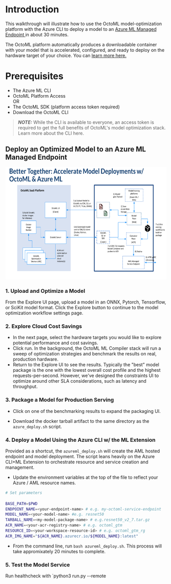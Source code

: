 
# Introduction
This walkthrough will illustrate how to use the OctoML model-optimization platform with the Azure CLI to deploy a model to an <a href="https://learn.microsoft.com/en-us/azure/machine-learning/concept-endpoints"> Azure ML Managed Endpoint </a> in about 30 minutes. 

The OctoML platform automatically produces a downloadable container with your model that is accelerated, configured, and ready to deploy on the hardware target of your choice. You can <a href="https://octoml.ai/">learn more here.</a> 

# Prerequisites
* The Azure ML CLI
* OctoML Platform Access<br>
OR
* The OctoML SDK (platform access token required)
* Download the OctoML CLI

> **_NOTE:_**  While the CLI is available to everyone, an access token is required to get the full benefits of OctoML's model optimization stack. Learn more about the CLI here. 

## Deploy an Optimized Model to an Azure ML Managed Endpoint

<img src="./assets/workflow.png" width="650" height="350"></img>

### 1. Upload and Optimize a Model
From the Explore UI page, upload a model in an ONNX, Pytorch, Tensorflow, or SciKit model format. Click the Explore button to continue to the model optimization workflow settings page.

### 2. Explore Cloud Cost Savings
* In the next page, select the hardware targets you would like to explore potential performance and cost savings. 
* Click run. In the background, the OctoML ML Compiler stack will run a sweep of optimization strategies and benchmark the results on real, production hardware. 
* Return to the Explore UI to see the results. Typically the "best" model package is the one with the lowest overall cost profile and the highest requests-per-second. However, we've designed the constraints UI to optimize around other SLA considerations, such as latency and throughput.

### 3. Package a Model for Production Serving
* Click on one of the benchmarking results to expand the packaging UI. 

* Download the docker tarball artifact to the same directory as the `azure_deploy.sh` script. 

### 4. Deploy a Model Using the Azure CLI w/ the ML Extension
Provided as a shortcut, the `azureml_deploy.sh` will create the AML hosted endpoint and model deployment. The script leans heavily on the Azure CLI+ML Extension to orchestrate resource and service creation and management. 

 * Update the environment variables at the top of the file to reflect your Azure / AML resource names. 
 ```bash 
# Set parameters

BASE_PATH=$PWD
ENDPOINT_NAME=<your-endpoint-name> # e.g. my-octoml-service-endpoint
MODEL_NAME=<your-model-name> #e.g. resnet50
TARBALL_NAME=<my-model-package-name> # e.g.resnet50_v2_7.tar.gz
ACR_NAME=<your-acr-registry-name> # e.g. octoml_gtm
RESOURCE_ID=<your-workspace-resource-id> # e.g. octoml_gtm_rg
ACR_IMG_NAME="${ACR_NAME}.azurecr.io/${MODEL_NAME}:latest"

```
 * From the command line, run `bash azureml_deploy.sh`. This process will take appromixately 20 minutes to complete.

### 5. Test the Model Service
Run healthcheck with `python3 run.py --remote